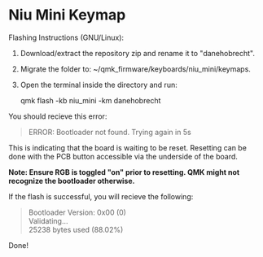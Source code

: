 # Niu Mini Keymap

Flashing Instructions (GNU/Linux):

1. Download/extract the repository zip and rename it to "danehobrecht".

2. Migrate the folder to: ~/qmk_firmware/keyboards/niu_mini/keymaps. 

3. Open the terminal inside the directory and run:

    qmk flash -kb niu_mini -km danehobrecht

You should recieve this error:

>ERROR: Bootloader not found. Trying again in 5s

This is indicating that the board is waiting to be reset. Resetting can
be done with the PCB button accessible via the underside of the board.

**Note: Ensure RGB is toggled "on" prior to resetting. QMK might not recognize the bootloader otherwise.**

If the flash is successful, you will recieve the following:

>Bootloader Version: 0x00 (0)  
>Validating...  
>25238 bytes used (88.02%)  

Done!
